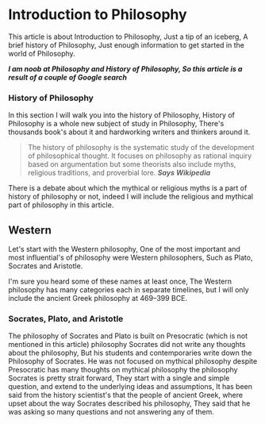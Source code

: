 # Introduction to Philosophy
This article is about Introduction to Philosophy, Just a tip of an iceberg, 
A brief history of Philosophy, Just enough information to get started in the world of Philosophy.

***I am noob at Philosophy and History of Philosophy, So this article is a result of a couple of Google search***

### History of Philosophy
In this section I will walk you into the history of Philosophy, History of Philosophy is a whole new subject
of study in Philosophy, There's thousands book's about it and hardworking writers and thinkers around it.

> The history of philosophy is the systematic study of the development of philosophical thought. It focuses on philosophy as rational inquiry based on argumentation but some theorists also include myths, religious traditions, and proverbial lore.
***Says Wikipedia***

There is a debate about which the mythical or religious myths is a part of history of philosophy or not,
indeed I will include the religious and mythical part of philosophy in this article.

## Western
Let's start with the Western philosophy, One of the most important and most influential's of philosophy
were Western philosophers, Such as Plato, Socrates and Aristotle.

I'm sure you heard some of these names at least once, The Western philosophy has many categories each in
separate timelines, but I will only include the ancient Greek philosophy at 469–399 BCE.

### Socrates, Plato, and Aristotle
The philosophy of Socrates and Plato is built on Presocratic (which is not mentioned in this article) philosophy
Socrates did not write any thoughts about the philosophy, But his students and contemporaries write down the Philosophy
of Socrates. He was not focused on mythical philosophy despite Presocratic has many thoughts on mythical philosophy
the philosophy Socrates is pretty strait forward, They start with a single and simple question, and extend to the
underlying ideas and assumptions, It has been said from the history scientist's that the people of ancient Greek, where
upset about the way Socrates described his philosophy, They said that he was asking so many questions and not answering any of them.
